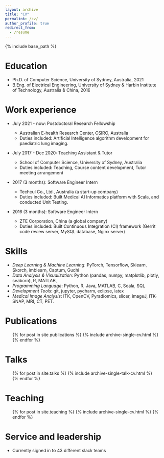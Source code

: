 ```yaml
---
layout: archive
title: "CV"
permalink: /cv/
author_profile: true
redirect_from:
  - /resume
---
```


{% include base_path %}

Education
======
* Ph.D. of Computer Science, University of Sydney, Australia, 2021
* B.Eng. of Electrical Engineering, University of Sydney & Harbin Institute of Technology, Australia & China, 2016


Work experience
======
* July 2021 - now: Postdoctoral Research Fellowship
  * Australian E-health Research Center, CSIRO, Australia
  * Duties included: Artificial Intelligence algorithm development for paediatric lung imaging.

* July 2017 - Dec 2020: Teaching Assistant & Tutor
  * School of Computer Science, University of Sydney, Australia
  * Duties included: Teaching, Course content development, Tutor meeting arrangement

* 2017 (3 months): Software Engineer Intern 
  * Techcul Co., Ltd., Australia (a start-up company)
  * Duties included: Built Medical AI Informatics platform with Scala, and conducted Unit Testing. 

* 2016 (3 months): Software Engineer Intern 
  * ZTE Corporation, China (a global company)
  * Duties included: Built Continuous Integration (CI) framework (Gerrit code review server, MySQL database, Nginx server)

Skills
======
* *Deep Learning & Machine Learning*: PyTorch, Tensorflow, Sklearn, Skorch, imblearn, Captum, Gudhi
* *Data Analysis & Visualization*: Python (pandas, numpy, matplotlib, plotly, seaborn), R, MATLAB, 
* *Programming Language*: Python, R, Java, MATLAB, C, Scala, SQL
* *Development Tools*: git, jupyter, pycharm, eclipse, latex
* *Medical Image Analysis*: ITK, OpenCV, Pyradiomics, slicer, imageJ, ITK-SNAP, MRI, CT, PET.


Publications
======
  <ul>{% for post in site.publications %}
    {% include archive-single-cv.html %}
  {% endfor %}</ul>
  
Talks
======
  <ul>{% for post in site.talks %}
    {% include archive-single-talk-cv.html %}
  {% endfor %}</ul>
  
Teaching
======
  <ul>{% for post in site.teaching %}
    {% include archive-single-cv.html %}
  {% endfor %}</ul>
  
Service and leadership
======
* Currently signed in to 43 different slack teams
